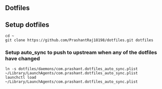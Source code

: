 ## Dotfiles


## Setup dotfiles

```console
cd ~
git clone https://github.com/PrashantRaj18198/dotfiles.git dotfiles
```

### Setup auto_sync to push to upstream when any of the dotfiles have changed

```console
ln -s dotfiles/daemons/com.prashant.dotfiles_auto_sync.plist ~/Library/LaunchAgents/com.prashant.dotfiles_auto_sync.plist
launchctl load ~/Library/LaunchAgents/com.prashant.dotfiles_auto_sync.plist
```
